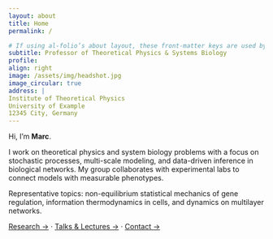 ```yaml
---
layout: about
title: Home
permalink: /

# If using al-folio’s about layout, these front-matter keys are used by the layout
subtitle: Professor of Theoretical Physics & Systems Biology
profile:
align: right
image: /assets/img/headshot.jpg
image_circular: true
address: |
Institute of Theoretical Physics
University of Example
12345 City, Germany
---
```


Hi, I’m **Marc**.

I work on theoretical physics and system biology problems with a focus on stochastic processes, multi-scale modeling, and data-driven inference in biological networks. My group collaborates with experimental labs to connect models with measurable phenotypes.

Representative topics: non-equilibrium statistical mechanics of gene regulation, information thermodynamics in cells, and dynamics on multilayer networks.

[Research →](/research/) · [Talks & Lectures →](/talks/) · [Contact →](/contact/)
